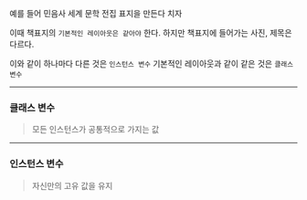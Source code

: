 예를 들어 민음사 세계 문학 전집 표지을 만든다 치자

이때 책표지의 `기본적인 레이아웃은 같아야` 한다.
하지만 책표지에 들어가는 사진, 제목은 다르다.

이와 같이 하나마다 다른 것은 `인스턴스 변수` 
기본적인 레이아웃과 같이 같은 것은 `클래스 변수` 

---
### 클래스 변수
> 모든 인스턴스가 공통적으로 가지는 값

---

### 인스턴스 변수
> 자신만의 고유 값을 유지

